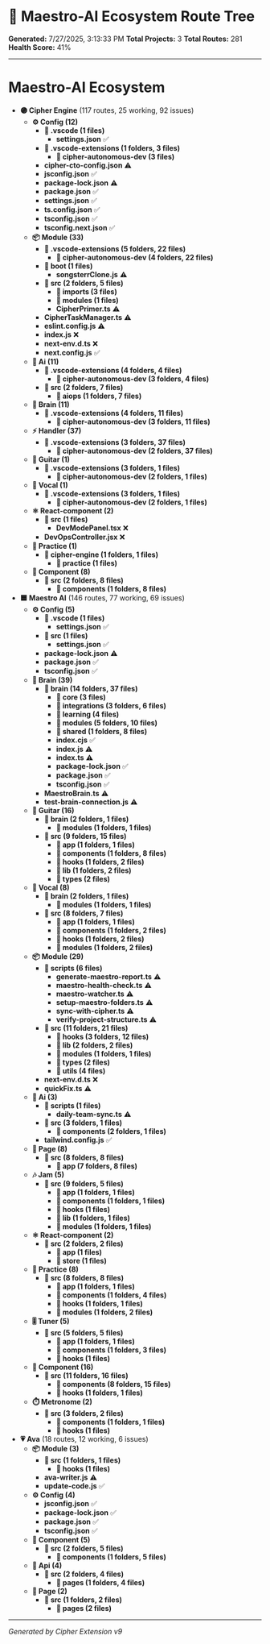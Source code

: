 # 🌳 Maestro-AI Ecosystem Route Tree

**Generated:** 7/27/2025, 3:13:33 PM
**Total Projects:** 3
**Total Routes:** 281
**Health Score:** 41%

---

# **Maestro-AI Ecosystem**
  - **🟣 Cipher Engine** (117 routes, 25 working, 92 issues)
    - **⚙️ Config (12)**
      - **📁 .vscode (1 files)**
        - **settings.json** ✅
      - **📁 .vscode-extensions (1 folders, 3 files)**
        - **📁 cipher-autonomous-dev (3 files)**
      - **cipher-cto-config.json** ⚠️
      - **jsconfig.json** ✅
      - **package-lock.json** ⚠️
      - **package.json** ✅
      - **settings.json** ✅
      - **ts.config.json** ✅
      - **tsconfig.json** ✅
      - **tsconfig.next.json** ✅
    - **📦 Module (33)**
      - **📁 .vscode-extensions (5 folders, 22 files)**
        - **📁 cipher-autonomous-dev (4 folders, 22 files)**
      - **📁 boot (1 files)**
        - **songsterrClone.js** ⚠️
      - **📁 src (2 folders, 5 files)**
        - **📁 imports (3 files)**
        - **📁 modules (1 files)**
        - **CipherPrimer.ts** ⚠️
      - **CipherTaskManager.ts** ⚠️
      - **eslint.config.js** ⚠️
      - **index.js** ❌
      - **next-env.d.ts** ❌
      - **next.config.js** ✅
    - **🤖 Ai (11)**
      - **📁 .vscode-extensions (4 folders, 4 files)**
        - **📁 cipher-autonomous-dev (3 folders, 4 files)**
      - **📁 src (2 folders, 7 files)**
        - **📁 aiops (1 folders, 7 files)**
    - **🧠 Brain (11)**
      - **📁 .vscode-extensions (4 folders, 11 files)**
        - **📁 cipher-autonomous-dev (3 folders, 11 files)**
    - **⚡ Handler (37)**
      - **📁 .vscode-extensions (3 folders, 37 files)**
        - **📁 cipher-autonomous-dev (2 folders, 37 files)**
    - **🎸 Guitar (1)**
      - **📁 .vscode-extensions (3 folders, 1 files)**
        - **📁 cipher-autonomous-dev (2 folders, 1 files)**
    - **🎤 Vocal (1)**
      - **📁 .vscode-extensions (3 folders, 1 files)**
        - **📁 cipher-autonomous-dev (2 folders, 1 files)**
    - **⚛️ React-component (2)**
      - **📁 src (1 files)**
        - **DevModePanel.tsx** ❌
      - **DevOpsController.jsx** ❌
    - **🎵 Practice (1)**
      - **📁 cipher-engine (1 folders, 1 files)**
        - **📁 practice (1 files)**
    - **🧩 Component (8)**
      - **📁 src (2 folders, 8 files)**
        - **📁 components (1 folders, 8 files)**
  - **🟦 Maestro AI** (146 routes, 77 working, 69 issues)
    - **⚙️ Config (5)**
      - **📁 .vscode (1 files)**
        - **settings.json** ✅
      - **📁 src (1 files)**
        - **settings.json** ✅
      - **package-lock.json** ⚠️
      - **package.json** ✅
      - **tsconfig.json** ✅
    - **🧠 Brain (39)**
      - **📁 brain (14 folders, 37 files)**
        - **📁 core (3 files)**
        - **📁 integrations (3 folders, 6 files)**
        - **📁 learning (4 files)**
        - **📁 modules (5 folders, 10 files)**
        - **📁 shared (1 folders, 8 files)**
        - **index.cjs** ✅
        - **index.js** ⚠️
        - **index.ts** ⚠️
        - **package-lock.json** ✅
        - **package.json** ✅
        - **tsconfig.json** ✅
      - **MaestroBrain.ts** ⚠️
      - **test-brain-connection.js** ⚠️
    - **🎸 Guitar (16)**
      - **📁 brain (2 folders, 1 files)**
        - **📁 modules (1 folders, 1 files)**
      - **📁 src (9 folders, 15 files)**
        - **📁 app (1 folders, 1 files)**
        - **📁 components (1 folders, 8 files)**
        - **📁 hooks (1 folders, 2 files)**
        - **📁 lib (1 folders, 2 files)**
        - **📁 types (2 files)**
    - **🎤 Vocal (8)**
      - **📁 brain (2 folders, 1 files)**
        - **📁 modules (1 folders, 1 files)**
      - **📁 src (8 folders, 7 files)**
        - **📁 app (1 folders, 1 files)**
        - **📁 components (1 folders, 2 files)**
        - **📁 hooks (1 folders, 2 files)**
        - **📁 modules (1 folders, 2 files)**
    - **📦 Module (29)**
      - **📁 scripts (6 files)**
        - **generate-maestro-report.ts** ⚠️
        - **maestro-health-check.ts** ⚠️
        - **maestro-watcher.ts** ⚠️
        - **setup-maestro-folders.ts** ⚠️
        - **sync-with-cipher.ts** ⚠️
        - **verify-project-structure.ts** ⚠️
      - **📁 src (11 folders, 21 files)**
        - **📁 hooks (3 folders, 12 files)**
        - **📁 lib (2 folders, 2 files)**
        - **📁 modules (1 folders, 1 files)**
        - **📁 types (2 files)**
        - **📁 utils (4 files)**
      - **next-env.d.ts** ❌
      - **quickFix.ts** ⚠️
    - **🤖 Ai (3)**
      - **📁 scripts (1 files)**
        - **daily-team-sync.ts** ⚠️
      - **📁 src (3 folders, 1 files)**
        - **📁 components (2 folders, 1 files)**
      - **tailwind.config.js** ✅
    - **📄 Page (8)**
      - **📁 src (8 folders, 8 files)**
        - **📁 app (7 folders, 8 files)**
    - **🎶 Jam (5)**
      - **📁 src (9 folders, 5 files)**
        - **📁 app (1 folders, 1 files)**
        - **📁 components (1 folders, 1 files)**
        - **📁 hooks (1 files)**
        - **📁 lib (1 folders, 1 files)**
        - **📁 modules (1 folders, 1 files)**
    - **⚛️ React-component (2)**
      - **📁 src (2 folders, 2 files)**
        - **📁 app (1 files)**
        - **📁 store (1 files)**
    - **🎵 Practice (8)**
      - **📁 src (8 folders, 8 files)**
        - **📁 app (1 folders, 1 files)**
        - **📁 components (1 folders, 4 files)**
        - **📁 hooks (1 folders, 1 files)**
        - **📁 modules (1 folders, 2 files)**
    - **🎚️ Tuner (5)**
      - **📁 src (5 folders, 5 files)**
        - **📁 app (1 folders, 1 files)**
        - **📁 components (1 folders, 3 files)**
        - **📁 hooks (1 files)**
    - **🧩 Component (16)**
      - **📁 src (11 folders, 16 files)**
        - **📁 components (8 folders, 15 files)**
        - **📁 hooks (1 folders, 1 files)**
    - **⏱️ Metronome (2)**
      - **📁 src (3 folders, 2 files)**
        - **📁 components (1 folders, 1 files)**
        - **📁 hooks (1 files)**
  - **💗 Ava** (18 routes, 12 working, 6 issues)
    - **📦 Module (3)**
      - **📁 src (1 folders, 1 files)**
        - **📁 hooks (1 files)**
      - **ava-writer.js** ⚠️
      - **update-code.js** ✅
    - **⚙️ Config (4)**
      - **jsconfig.json** ✅
      - **package-lock.json** ✅
      - **package.json** ✅
      - **tsconfig.json** ✅
    - **🧩 Component (5)**
      - **📁 src (2 folders, 5 files)**
        - **📁 components (1 folders, 5 files)**
    - **🔌 Api (4)**
      - **📁 src (2 folders, 4 files)**
        - **📁 pages (1 folders, 4 files)**
    - **📄 Page (2)**
      - **📁 src (1 folders, 2 files)**
        - **📁 pages (2 files)**

---
*Generated by Cipher Extension v9*